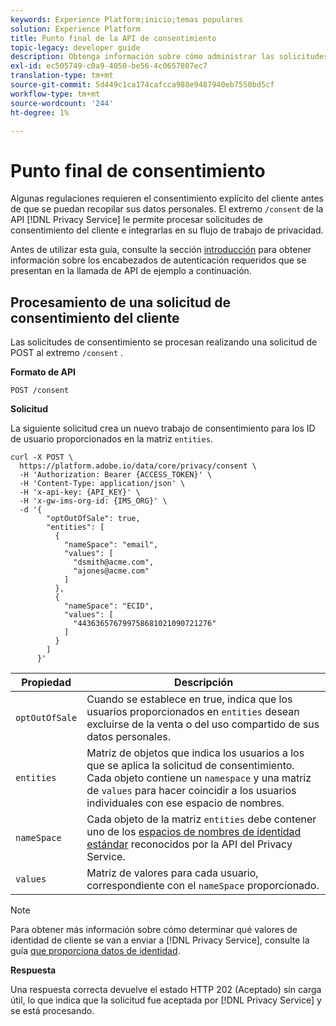 ```yaml
---
keywords: Experience Platform;inicio;temas populares
solution: Experience Platform
title: Punto final de la API de consentimiento
topic-legacy: developer guide
description: Obtenga información sobre cómo administrar las solicitudes de consentimiento del cliente para aplicaciones de Experience Cloud mediante la API de Privacy Service.
exl-id: ec505749-c0a9-4050-be56-4c0657807ec7
translation-type: tm+mt
source-git-commit: 5d449c1ca174cafcca988e9487940eb7550bd5cf
workflow-type: tm+mt
source-wordcount: '244'
ht-degree: 1%

---
```


# Punto final de consentimiento

Algunas regulaciones requieren el consentimiento explícito del cliente antes de que se puedan recopilar sus datos personales. El extremo `/consent` de la API [!DNL Privacy Service] le permite procesar solicitudes de consentimiento del cliente e integrarlas en su flujo de trabajo de privacidad.

Antes de utilizar esta guía, consulte la sección [introducción](./getting-started.md) para obtener información sobre los encabezados de autenticación requeridos que se presentan en la llamada de API de ejemplo a continuación.

## Procesamiento de una solicitud de consentimiento del cliente

Las solicitudes de consentimiento se procesan realizando una solicitud de POST al extremo `/consent` .

**Formato de API**

```http
POST /consent
```

**Solicitud**

La siguiente solicitud crea un nuevo trabajo de consentimiento para los ID de usuario proporcionados en la matriz `entities`.

```shell
curl -X POST \
  https://platform.adobe.io/data/core/privacy/consent \
  -H 'Authorization: Bearer {ACCESS_TOKEN}' \
  -H 'Content-Type: application/json' \
  -H 'x-api-key: {API_KEY}' \
  -H 'x-gw-ims-org-id: {IMS_ORG}' \
  -d '{
        "optOutOfSale": true,
        "entities": [
          {
            "nameSpace": "email",
            "values": [
              "dsmith@acme.com",
              "ajones@acme.com"
            ]
          },
          {
            "nameSpace": "ECID",
            "values": [
              "443636576799758681021090721276"
            ]
          }
        ]
      }'
```

| Propiedad | Descripción |
| --- | --- |
| `optOutOfSale` | Cuando se establece en true, indica que los usuarios proporcionados en `entities` desean excluirse de la venta o del uso compartido de sus datos personales. |
| `entities` | Matriz de objetos que indica los usuarios a los que se aplica la solicitud de consentimiento. Cada objeto contiene un `namespace` y una matriz de `values` para hacer coincidir a los usuarios individuales con ese espacio de nombres. |
| `nameSpace` | Cada objeto de la matriz `entities` debe contener uno de los [espacios de nombres de identidad estándar](./appendix.md#standard-namespaces) reconocidos por la API del Privacy Service. |
| `values` | Matriz de valores para cada usuario, correspondiente con el `nameSpace` proporcionado. |

>[!NOTE]
>
>Para obtener más información sobre cómo determinar qué valores de identidad de cliente se van a enviar a [!DNL Privacy Service], consulte la guía [que proporciona datos de identidad](../identity-data.md).

**Respuesta**

Una respuesta correcta devuelve el estado HTTP 202 (Aceptado) sin carga útil, lo que indica que la solicitud fue aceptada por [!DNL Privacy Service] y se está procesando.
